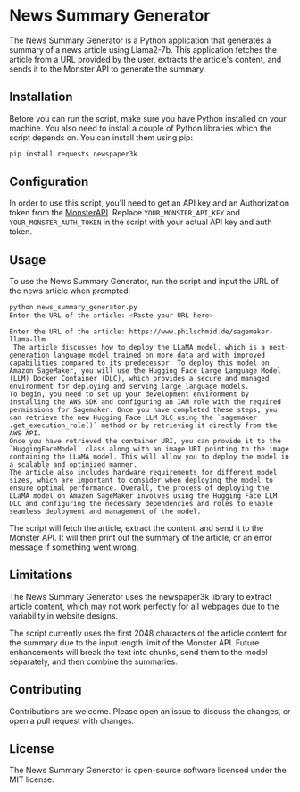 # News Summary Generator

The News Summary Generator is a Python application that generates a summary of a news article using Llama2-7b. This application fetches the article from a URL provided by the user, extracts the article's content, and sends it to the Monster API to generate the summary.

## Installation

Before you can run the script, make sure you have Python installed on your machine. You also need to install a couple of Python libraries which the script depends on. You can install them using pip:

```bash
pip install requests newspaper3k
```

## Configuration

In order to use this script, you'll need to get an API key and an Authorization token from the [MonsterAPI](https://monsterapi.ai/). Replace `YOUR_MONSTER_API_KEY` and `YOUR_MONSTER_AUTH_TOKEN` in the script with your actual API key and auth token.

## Usage

To use the News Summary Generator, run the script and input the URL of the news article when prompted:

```bash
python news_summary_generator.py
Enter the URL of the article: <Paste your URL here>
```

```
Enter the URL of the article: https://www.philschmid.de/sagemaker-llama-llm
 The article discusses how to deploy the LLaMA model, which is a next-generation language model trained on more data and with improved capabilities compared to its predecessor. To deploy this model on Amazon SageMaker, you will use the Hugging Face Large Language Model (LLM) Docker Container (DLC), which provides a secure and managed environment for deploying and serving large language models.
To begin, you need to set up your development environment by installing the AWS SDK and configuring an IAM role with the required permissions for Sagemaker. Once you have completed these steps, you can retrieve the new Hugging Face LLM DLC using the `sagemaker .get_execution_role()` method or by retrieving it directly from the AWS API.
Once you have retrieved the container URI, you can provide it to the `HuggingFaceModel` class along with an image URI pointing to the image containing the LLaMA model. This will allow you to deploy the model in a scalable and optimized manner.
The article also includes hardware requirements for different model sizes, which are important to consider when deploying the model to ensure optimal performance. Overall, the process of deploying the LLaMA model on Amazon SageMaker involves using the Hugging Face LLM DLC and configuring the necessary dependencies and roles to enable seamless deployment and management of the model.
```

The script will fetch the article, extract the content, and send it to the Monster API. It will then print out the summary of the article, or an error message if something went wrong.

## Limitations

The News Summary Generator uses the newspaper3k library to extract article content, which may not work perfectly for all webpages due to the variability in website designs.

The script currently uses the first 2048 characters of the article content for the summary due to the input length limit of the Monster API. Future enhancements will break the text into chunks, send them to the model separately, and then combine the summaries.

## Contributing

Contributions are welcome. Please open an issue to discuss the changes, or open a pull request with changes.

## License

The News Summary Generator is open-source software licensed under the MIT license.
